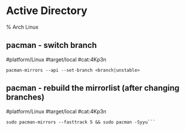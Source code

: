 # Active Directory

% Arch Linux

## pacman - switch branch
#platform/Linux #target/local #cat:4Kp3n
```
pacman-mirrors --api --set-branch <branch|unstable>
```
## pacman - rebuild the mirrorlist (after changing branches)
#platform/Linux #target/local #cat:4Kp3n
```
sudo pacman-mirrors --fasttrack 5 && sudo pacman -Syyu```